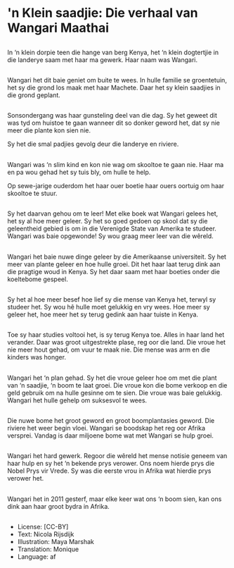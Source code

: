 # 'n Klein saadjie: Die verhaal van Wangari Maathai

##
In ‘n klein dorpie teen die hange van berg Kenya, het ‘n klein dogtertjie in die
landerye saam met haar ma gewerk. Haar naam was Wangari.

##
Wangari het dit baie geniet om buite te wees. In hulle familie se groentetuin, het
sy die grond los maak met haar Machete. Daar het sy klein saadjies in die grond
geplant.

##
Sonsondergang was haar
gunsteling deel van die dag. Sy
het geweet dit was tyd om
huistoe te gaan wanneer dit so
donker geword het, dat sy nie
meer die plante kon sien nie.

Sy het die smal padjies gevolg
deur die landerye en riviere.

##
Wangari was ‘n slim kind en kon
nie wag om skooltoe te gaan
nie. Haar ma en pa wou gehad
het sy tuis bly, om hulle te help.

Op sewe-jarige ouderdom het
haar ouer boetie haar ouers
oortuig om haar skooltoe te
stuur.

##
Sy het daarvan gehou om te leer! Met elke
boek wat Wangari gelees het, het sy al hoe
meer geleer.
Sy het so goed gedoen op skool dat sy die
geleentheid gebied is om in die Verenigde
State van Amerika te studeer.
Wangari was baie opgewonde! Sy wou graag
meer leer van die wêreld.

##
Wangari het baie nuwe dinge
geleer by die Amerikaanse
universiteit. Sy het meer van
plante geleer en hoe hulle
groei.
Dit het haar laat terug dink aan
die pragtige woud in Kenya. Sy
het daar saam met haar boeties
onder die koeltebome gespeel.

##
Sy het al hoe meer besef hoe lief sy die mense
van Kenya het, terwyl sy studeer het.
Sy wou hê hulle moet gelukkig en vry wees.
Hoe meer sy geleer het, hoe meer het sy terug
gedink aan haar tuiste in Kenya.

##
Toe sy haar studies voltooi het, is sy terug Kenya toe.
Alles in haar land het verander. Daar was groot uitgestrekte plase, reg oor die
land. Die vroue het nie meer hout gehad, om vuur te maak nie. Die mense was
arm en die kinders was honger.

##
Wangari het ‘n plan gehad. Sy het die vroue
geleer hoe om met die plant van ‘n saadjie, ‘n
boom te laat groei.
Die vroue kon die bome verkoop en die geld
gebruik om na hulle gesinne om te sien.
Die vroue was baie gelukkig. Wangari het hulle
gehelp om suksesvol te wees.

##
Die nuwe bome het groot geword en groot
boomplantasies geword. Die riviere het weer
begin vloei. Wangari se boodskap het reg oor
Afrika versprei. Vandag is daar miljoene bome
wat met Wangari se hulp groei.

##
Wangari het hard gewerk.
Regoor die wêreld het mense
notisie geneem van haar hulp
en sy het ‘n bekende prys
verower. Ons noem hierde prys
die Nobel Prys vir Vrede. Sy was
die eerste vrou in Afrika wat
hierdie prys verower het.

##
Wangari het in 2011 gesterf, maar elke keer wat ons ‘n boom sien, kan ons dink
aan haar groot bydra in Afrika.

##
* License: [CC-BY]
* Text: Nicola Rijsdijk
* Illustration: Maya Marshak
* Translation: Monique
* Language: af
